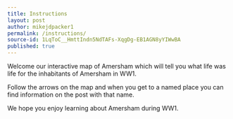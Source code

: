 ```yaml
---
title: Instructions
layout: post
author: mikejdpacker1
permalink: /instructions/
source-id: 1LqToC__HmttIndn5NdTAFs-XqgDg-EB1AGN8yYIWwBA
published: true
---
```

Welcome our interactive map of Amersham which will tell you what life was life for the inhabitants of Amersham in WW1.

Follow the arrows on the map and when you get to a named place you can find information on the post with that name.

We hope you enjoy learning about Amersham during WW1.

